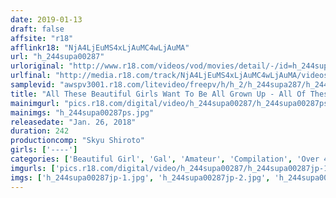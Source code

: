 ```yaml
---
date: 2019-01-13
draft: false
affsite: "r18"
afflinkr18: "NjA4LjEuMS4xLjAuMC4wLjAuMA"
url: "h_244supa00287"
urloriginal: "http://www.r18.com/videos/vod/movies/detail/-/id=h_244supa00287"
urlfinal: "http://media.r18.com/track/NjA4LjEuMS4xLjAuMC4wLjAuMA/videos/vod/movies/detail/-/id=h_244supa00287"
samplevid: "awspv3001.r18.com/litevideo/freepv/h/h_2/h_244supa287/h_244supa287_dmb_w.mp4"
title: "All These Beautiful Girls Want To Be All Grown Up - All Of These 20 Year Olds Are Ripe For The Picking - BEST 4 Hours"
mainimgurl: "pics.r18.com/digital/video/h_244supa00287/h_244supa00287ps.jpg"
mainimgs: "h_244supa00287ps.jpg"
releasedate: "Jan. 26, 2018"
duration: 242
productioncomp: "Skyu Shiroto"
girls: ['----']
categories: ['Beautiful Girl', 'Gal', 'Amateur', 'Compilation', 'Over 4 Hours', 'Hi-Def']
imgurls: ['pics.r18.com/digital/video/h_244supa00287/h_244supa00287jp-1.jpg', 'pics.r18.com/digital/video/h_244supa00287/h_244supa00287jp-2.jpg', 'pics.r18.com/digital/video/h_244supa00287/h_244supa00287jp-3.jpg', 'pics.r18.com/digital/video/h_244supa00287/h_244supa00287jp-4.jpg', 'pics.r18.com/digital/video/h_244supa00287/h_244supa00287jp-5.jpg', 'pics.r18.com/digital/video/h_244supa00287/h_244supa00287jp-6.jpg', 'pics.r18.com/digital/video/h_244supa00287/h_244supa00287jp-7.jpg', 'pics.r18.com/digital/video/h_244supa00287/h_244supa00287jp-8.jpg', 'pics.r18.com/digital/video/h_244supa00287/h_244supa00287jp-9.jpg', 'pics.r18.com/digital/video/h_244supa00287/h_244supa00287jp-10.jpg', 'pics.r18.com/digital/video/h_244supa00287/h_244supa00287jp-11.jpg', 'pics.r18.com/digital/video/h_244supa00287/h_244supa00287jp-12.jpg', 'pics.r18.com/digital/video/h_244supa00287/h_244supa00287jp-13.jpg', 'pics.r18.com/digital/video/h_244supa00287/h_244supa00287jp-14.jpg', 'pics.r18.com/digital/video/h_244supa00287/h_244supa00287jp-15.jpg', 'pics.r18.com/digital/video/h_244supa00287/h_244supa00287jp-16.jpg', 'pics.r18.com/digital/video/h_244supa00287/h_244supa00287jp-17.jpg', 'pics.r18.com/digital/video/h_244supa00287/h_244supa00287jp-18.jpg', 'pics.r18.com/digital/video/h_244supa00287/h_244supa00287jp-19.jpg', 'pics.r18.com/digital/video/h_244supa00287/h_244supa00287jp-20.jpg']
imgs: ['h_244supa00287jp-1.jpg', 'h_244supa00287jp-2.jpg', 'h_244supa00287jp-3.jpg', 'h_244supa00287jp-4.jpg', 'h_244supa00287jp-5.jpg', 'h_244supa00287jp-6.jpg', 'h_244supa00287jp-7.jpg', 'h_244supa00287jp-8.jpg', 'h_244supa00287jp-9.jpg', 'h_244supa00287jp-10.jpg', 'h_244supa00287jp-11.jpg', 'h_244supa00287jp-12.jpg', 'h_244supa00287jp-13.jpg', 'h_244supa00287jp-14.jpg', 'h_244supa00287jp-15.jpg', 'h_244supa00287jp-16.jpg', 'h_244supa00287jp-17.jpg', 'h_244supa00287jp-18.jpg', 'h_244supa00287jp-19.jpg', 'h_244supa00287jp-20.jpg']
---
```

